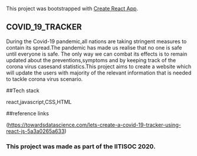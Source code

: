 This project was bootstrapped with [Create React App](https://github.com/facebook/create-react-app).

## COVID_19_TRACKER

During the Covid-19 pandemic,all nations are taking stringent measures to contain its spread.The pandemic has made us realise that no one is safe until everyone is safe.
The only way we can combat its effects is to remain updated about the preventions,symptoms and by keeping track of the corona virus casesand statistics.This project aims to create a website which will update the users with majority of the relevant information that is needed to tackle corona virus scenario. 

##Tech stack 

react,javascript,CSS,HTML

##reference links

(https://towardsdatascience.com/lets-create-a-covid-19-tracker-using-react-js-5a3a0265a633)

### This project was made as part of the IITISOC 2020.

